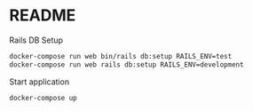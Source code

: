 # README

Rails DB Setup
```bash
docker-compose run web bin/rails db:setup RAILS_ENV=test
docker-compose run web rails db:setup RAILS_ENV=development
```

Start application
```bash
docker-compose up
```
